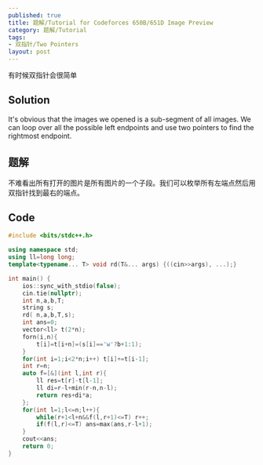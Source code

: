```yaml
---
published: true
title: 题解/Tutorial for Codeforces 650B/651D Image Preview
category: 题解/Tutorial
tags:
- 双指针/Two Pointers
layout: post
---
```

有时候双指针会很简单
<!-- more -->

## Solution

It's obvious that the images we opened is a sub-segment of all images. We can loop over all the possible left endpoints and use two pointers to find the rightmost endpoint. 

## 题解

不难看出所有打开的图片是所有图片的一个子段。我们可以枚举所有左端点然后用双指针找到最右的端点。

## Code

```cpp
#include <bits/stdc++.h>

using namespace std;
using ll=long long;
template<typename... T> void rd(T&... args) {((cin>>args), ...);}

int main() {
    ios::sync_with_stdio(false);
    cin.tie(nullptr);
    int n,a,b,T;
    string s;
    rd( n,a,b,T,s);
    int ans=0;
    vector<ll> t(2*n);
    forn(i,n){
        t[i]=t[i+n]=(s[i]=='w'?b+1:1);
    }
    for(int i=1;i<2*n;i++) t[i]+=t[i-1];
    int r=n;
    auto f=[&](int l,int r){
        ll res=t[r]-t[l-1];
        ll di=r-l+min(r-n,n-l);
        return res+di*a;
    };
    for(int l=1;l<=n;l++){
        while(r+1<l+n&&f(l,r+1)<=T) r++;
        if(f(l,r)<=T) ans=max(ans,r-l+1);
    }
    cout<<ans;
    return 0;
}
```